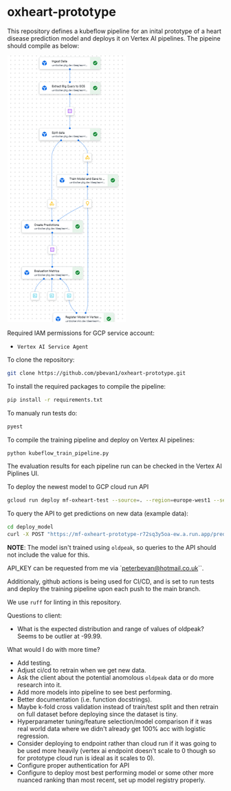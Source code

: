 # oxheart-prototype

This repository defines a kubeflow pipeline for an inital prototype of a heart disease prediction model and deploys it on Vertex AI pipelines. The pipeine should compile as below:

![Oxheart Pipeline DAG](data/pipeline_dag.png)

Required IAM permissions for GCP service account:

* `Vertex AI Service Agent`

To clone the repository:
```bash
git clone https://github.com/pbevan1/oxheart-prototype.git
```

To install the required packages to compile the pipeline:
```bash
pip install -r requirements.txt
```

To manualy run tests do:
```bash
pyest
```

To compile the training pipeline and deploy on Vertex AI pipelines:
```bash
python kubeflow_train_pipeline.py
```

The evaluation results for each pipeline run can be checked in the Vertex AI Piplines UI.

To deploy the newest model to GCP cloud run API
```bash
gcloud run deploy mf-oxheart-test --source=. --region=europe-west1 --set-env-vars=API_KEY="API_KEY" --allow-unauthenticated --platform=managed
```

To query the API to get predictions on new data (example data):

```bash
cd deploy_model
curl -X POST "https://mf-oxheart-prototype-r72sq3y5oa-ew.a.run.app/predict/" -H "X-API-KEY: API_KEY" -H "Content-Type: application/json" -d '{"features": "59,1,0,110,239,0,0,142,1,1,1,3"}'
```

**NOTE**: The model isn't trained using `oldpeak`, so queries to the API should not include the value for this.

API_KEY can be requested from me via `peterbevan@hotmail.co.uk``.

Additionaly, github actions is being used for CI/CD, and is set to run tests and deploy the training pipeline upon each push to the main branch.

We use `ruff` for linting in this repository.

Questions to client:
* What is the expected distribution and range of values of oldpeak? Seems to be outlier at -99.99.

What would I do with more time?
* Add testing.
* Adjust ci/cd to retrain when we get new data.
* Ask the client about the potential anomolous `oldpeak` data or do more research into it.
* Add more models into pipeline to see best performing.
* Better documentation (i.e. function docstrings).
* Maybe k-fold cross validation instead of train/test split and then retrain on full dataset before deploying since the dataset is tiny.
* Hyperparameter tuning/feature selection/model comparison if it was real world data where we didn't already get 100% acc with logistic regression.
* Consider deploying to endpoint rather than cloud run if it was going to be used more heavily (vertex ai endpoint doesn't scale to 0 though so for prototype cloud run is ideal as it scales to 0).
* Configure proper authentication for API
* Configure to deploy most best performing model or some other more nuanced ranking than most recent, set up model registry properly.